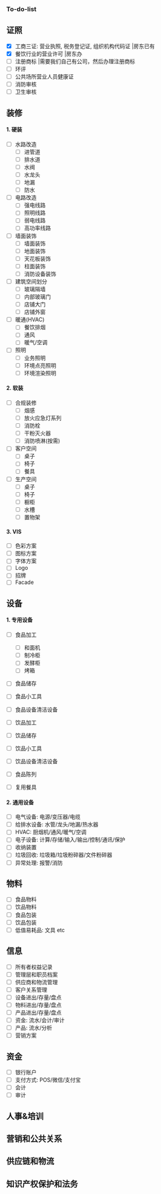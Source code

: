 ### To-do-list

## 证照

- [x] 工商三证: 营业执照, 税务登记证, 组织机构代码证   |房东已有
- [x] 餐饮行业的营业许可   |房东办
- [ ] 注册商标   |需要我们自己有公司，然后办理注册商标
- [ ] 环评
- [ ] 公共场所营业人员健康证
- [ ] 消防审核
- [ ] 卫生审核

## 装修

#### 1. 硬装

- [ ] 水路改造
    - [ ] 进管道
    - [ ] 排水道
    - [ ] 水阀
    - [ ] 水龙头
    - [ ] 地漏
    - [ ] 防水

- [ ] 电路改造
    - [ ] 强电线路
    - [ ] 照明线路
    - [ ] 弱电线路
    - [ ] 高功率线路

- [ ] 墙面装饰
    - [ ] 墙面装饰
    - [ ] 地面装饰
    - [ ] 天花板装饰
    - [ ] 柱面装饰
    - [ ] 消防设备装饰

- [ ] 建筑空间划分
    - [ ] 玻璃隔墙
    - [ ] 内部玻璃门
    - [ ] 店铺大门
    - [ ] 店铺外窗

- [ ] 暖通(HVAC)
    - [ ] 餐饮排烟
    - [ ] 通风
    - [ ] 暖气/空调

- [ ] 照明
    - [ ] 业务照明
    - [ ] 环境点亮照明
    - [ ] 环境渲染照明

#### 2. 软装

- [ ] 合规装修
    - [ ] 烟感
    - [ ] 放火应急灯系列
    - [ ] 消防栓
    - [ ] 干粉灭火器
    - [ ] 消防喷淋(按需)

- [ ] 客户空间
    - [ ] 桌子
    - [ ] 椅子
    - [ ] 餐具
- [ ] 生产空间
    - [ ] 桌子
    - [ ] 椅子
    - [ ] 橱柜
    - [ ] 水槽
    - [ ] 置物架

#### 3. VIS

- [ ] 色彩方案
- [ ] 图标方案
- [ ] 字体方案
- [ ] Logo
- [ ] 招牌
- [ ] Facade

## 设备

#### 1. 专用设备

- [ ] 食品加工

    - [ ] 和面机
    - [ ] 制冷柜
    - [ ] 发酵柜
    - [ ] 烤箱

- [ ] 食品储存

- [ ] 食品小工具

- [ ] 食品设备清洁设备

- [ ] 饮品加工

- [ ] 饮品储存

- [ ] 饮品小工具

- [ ] 饮品设备清洁设备

- [ ] 食品陈列

- [ ] 复用餐具

#### 2. 通用设备

- [ ] 电气设备: 电源/变压器/电缆
- [ ] 给排水设备: 水管/龙头/地漏/热水器
- [ ] HVAC: 厨烟机/通风/暖气/空调
- [ ] 电子设备: 计算/存储/输入/输出/控制/通讯/保护
- [ ] 收纳装置
- [ ] 垃圾回收: 垃圾箱/垃圾粉碎器/文件粉碎器
- [ ] 异常处理: 报警/消防

## 物料

- [ ] 食品物料
- [ ] 饮品物料
- [ ] 食品包装
- [ ] 饮品包装
- [ ] 低值易耗品: 文具 etc

## 信息

- [ ] 所有者权益记录
- [ ] 管理层和职员档案
- [ ] 供应商和物流管理
- [ ] 客户关系管理
- [ ] 设备进出/存量/盘点
- [ ] 物料进出/存量/盘点
- [ ] 产品进出/存量/盘点
- [ ] 资金: 流水/会计/审计
- [ ] 产品: 流水/分析
- [ ] 营销方案

## 资金

- [ ] 银行账户
- [ ] 支付方式: POS/微信/支付宝
- [ ] 会计
- [ ] 审计

## 人事&培训

## 营销和公共关系

## 供应链和物流

## 知识产权保护和法务








